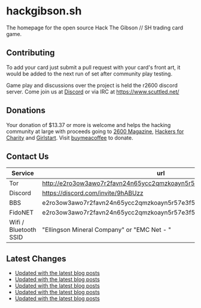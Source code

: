 # hackgibson.sh
The homepage for the open source Hack The Gibson // SH trading card game.


## Contributing

To add your card just submit a pull request with your card's front art, it would be added to the next run of set after community play testing.

Game play and discussions over the project is held the r2600 discord server. Come join us at [Discord](https://discord.com/invite/9hABUzz) or via IRC at https://www.scuttled.net/


## Donations

Your donation of $13.37 or more is welcome and helps the hacking community at large with proceeds going to [2600 Magazine](https://2600.com/), [Hackers for Charity](https://hackersforcharity.org) and [Girlstart](https://girlstart.org).  Visit [buymeacoffee](https://www.buymeacoffee.com/hackgibson.sh) to donate.


## Contact Us

Service | url
-|-
Tor | http://e2ro3ow3awo7r2favn24n65ycc2qmzkoayn5r57e3f56nvjwdcgg32ad.onion
Discord | https://discord.com/invite/9hABUzz
BBS | e2ro3ow3awo7r2favn24n65ycc2qmzkoayn5r57e3f56nvjwdcgg32ad.onion:23
FidoNET | e2ro3ow3awo7r2favn24n65ycc2qmzkoayn5r57e3f56nvjwdcgg32ad.onion:24554
Wifi / Bluetooth SSID | "Ellingson Mineral Company" or "EMC Net - <fidonet address>"

## Latest Changes
<!-- BLOG-POST-LIST:START -->
- [Updated with the latest blog posts](https://github.com/DFW2600/hackgibson.sh/commit/b132e5c5b292ba5bc04e57e8627f56207c486962)
- [Updated with the latest blog posts](https://github.com/DFW2600/hackgibson.sh/commit/d6189adb41485342790d14508d339df3d5a8683f)
- [Updated with the latest blog posts](https://github.com/DFW2600/hackgibson.sh/commit/96521a444b86f2e07e85c6c1de6a370bbbee5d24)
- [Updated with the latest blog posts](https://github.com/DFW2600/hackgibson.sh/commit/081d7949133a98e563b4cad0f03a845ebbf197a8)
- [Updated with the latest blog posts](https://github.com/DFW2600/hackgibson.sh/commit/788717c2530321fe8861556af8a8abb33376fc1d)
<!-- BLOG-POST-LIST:END -->
